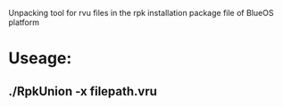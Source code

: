 Unpacking tool for rvu files in the rpk installation package file of BlueOS platform
# Useage:
## ./RpkUnion -x filepath.vru
